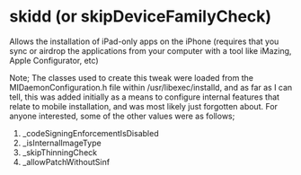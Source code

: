 # skidd (or skipDeviceFamilyCheck)
Allows the installation of iPad-only apps on the iPhone (requires that you sync or airdrop the applications from your computer with a tool like iMazing, Apple Configurator, etc)


Note; The classes used to create this tweak were loaded from the MIDaemonConfiguration.h file within /usr/libexec/installd, and as far as I can tell, this was added initially as a means to configure internal features that relate to mobile installation, and was most likely just forgotten about. For anyone interested, some of the other values were as follows;

1. _codeSigningEnforcementIsDisabled
2. _isInternalImageType
3. _skipThinningCheck
4. _allowPatchWithoutSinf